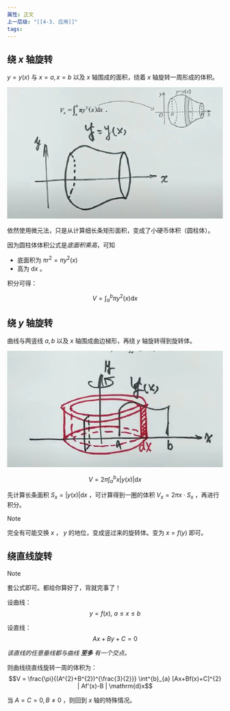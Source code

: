 ```yaml
---
属性: 正文
上一层级: "[[4-3. 应用]]"
tags:
---
```


## 绕 $x$ 轴旋转

$y=y(x)$ 与 $x = a, x = b$ 以及 $x$ 轴围成的面积，绕着 $x$ 轴旋转一周形成的体积。

![volume](assets/int_volume.png)

依然使用微元法，只是从计算细长条矩形面积，变成了小硬币体积（圆柱体）。

因为圆柱体体积公式是*底面积乘高*，可知
- 底面积为 $\pi r^{2} = \pi y^{2}(x)$ 
- 高为 $\mathrm{d}x$ 。

积分可得：

$$V = \int^{b}_{a} \pi y^{2}(x) \mathrm{d}x$$

## 绕 $y$ 轴旋转

曲线与两竖线 $a,b$ 以及 $x$ 轴围成曲边梯形，再绕 $y$ 轴旋转得到旋转体。

![int volume 2](assets/int_volume_2.png)

$$V = 2\pi \int^{b}_{a} x|y(x)| \mathrm{d}x$$

先计算长条面积 $S_{x}=|y(x)| \mathrm{d}x$ ，可计算得到一圈的体积 $V_{x}=2\pi x \cdot S_{x}$ ，再进行积分。

> [!note]
>  
> 完全有可能交换 $x$ ， $y$ 的地位，变成竖过来的旋转体。变为 $x=f(y)$ 即可。

## 绕直线旋转

> [!note] 
> 套公式即可。都给你算好了，背就完事了！

设曲线：$$y=f(x),~ a \le x \le b$$

设直线：$$Ax+By+C=0$$

*该直线的任意垂线都与曲线 **至多** 有一个交点。*

则曲线绕直线旋转一周的体积为：$$V = \frac{\pi}{(A^{2}+B^{2})^{\frac{3}{2}}} \int^{b}_{a} [Ax+Bf(x)+C]^{2} | Af'(x)-B | \mathrm{d}x$$

当 $A=C=0, B\ne 0$ ，则回到 $x$ 轴的特殊情况。